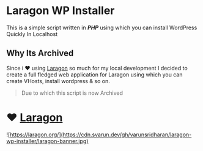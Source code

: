 # Laragon WP Installer

This is a simple script written in ***PHP*** using which you can install WordPress Quickly In Localhost

## Why Its Archived

Since i :heart: using [Laragon](https://laragon.org/) so much for my local development 
I decided to create a full fledged web application for Laragon using which you can
create VHosts, install wordpress & so on.

> Due to which this script is now Archived

# :heart: [Laragon](https://laragon.org/)
![https://laragon.org/](https://cdn.svarun.dev/gh/varunsridharan/laragon-wp-installer/laragon-banner.jpg)
